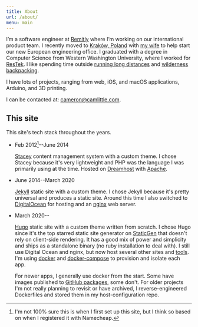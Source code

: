 ```yaml
---
title: About
url: /about/
menu: main
---
```


I’m a software engineer at [Remitly](https://grnh.se/3c4028751) where I’m
working on our international product team. I recently moved to
[Kraków, Poland](https://aackleinkrakow.blogspot.com) with
[my wife](https://cameronandaisha.love) to help start our new European
engineering office. I graduated with a degree in Computer Science from Western
Washington University, where I worked for
[ResTek](https://www.restek.wwu.edu/about/jobs/). I like spending time outside
[running long distances](https://www.strava.com/athletes/14856714) and
[wilderness backpacking](https://www.gaiagps.com/profile/13832/Cameron/).

I have lots of projects, ranging from web, iOS, and macOS applications,
Arduino, and 3D printing.

I can be contacted at: <cameron@camlittle.com>.

## This site

This site's tech stack throughout the years.

* Feb 2012[^1]--June 2014

  [Stacey](http://www.staceyapp.com) content management system with a custom
  theme. I chose Stacey because it's very lightweight and PHP was the language I
  was primarily using at the time. Hosted on 
  [Dreamhost](https://www.dreamhost.com) with [Apache](https://httpd.apache.org).

* June 2014--March 2020

  [Jekyll](https://jekyllrb.com) static site with a custom theme. I chose Jekyll
  because it's pretty universal and produces a static site. Around this time I
  also switched to [DigitalOcean](https://www.digitalocean.com) for hosting and
  an [nginx](https://www.nginx.com) web server.

* March 2020--

  [Hugo](https://gohugo.io) static site with a custom theme written from
  scratch. I chose Hugo since it's the top starred static site generator on
  [StaticGen](https://www.staticgen.com) that doesn't rely on client-side rendering.
  It has a good mix of power and simplicity and ships as a standalone
  binary (no ruby installation to deal with). I still use Digital Ocean and
  nginx, but now host several other sites and [tools](/apps).
  I'm using [docker](https://www.docker.com) and 
  [docker-compose](https://docs.docker.com/compose/) to provision and isolate
  each app.

  For newer apps, I generally use docker from the start. Some have
  images published to [GitHub packages](https://github.com/features/packages),
  some don't. For older projects I'm not really planning to revisit or have
  archived, I reverse-engineered Dockerfiles and stored them in my
  host-configuration repo.

[^1]: I'm not 100% sure this is when I first set up this site, but I think so based on when I registered it with Namecheap.
